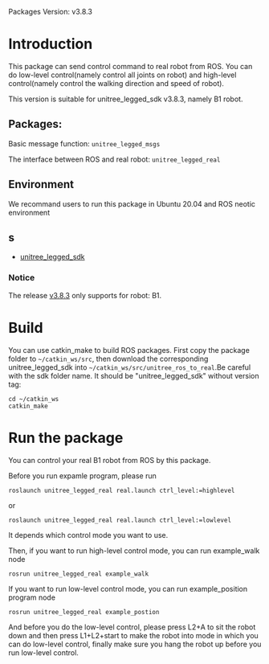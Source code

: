 Packages Version: v3.8.3

# Introduction
This package can send control command to real robot from ROS. You can do low-level control(namely control all joints on robot) and high-level control(namely control the walking direction and speed of robot).

This version is suitable for unitree_legged_sdk v3.8.3, namely B1 robot.

## Packages:

Basic message function: `unitree_legged_msgs`

The interface between ROS and real robot: `unitree_legged_real`

## Environment
We recommand users to run this package in Ubuntu 20.04 and ROS neotic environment

## s
* [unitree_legged_sdk](https://github.com/unitreerobotics/unitree_legged_sdk/releases)
### Notice
The release [v3.8.3](https://github.com/unitreerobotics/unitree_legged_sdk/releases/tag/v3.8.3) only supports for robot: B1.

# Build
You can use catkin_make to build ROS packages. First copy the package folder to `~/catkin_ws/src`, then download the corresponding unitree_legged_sdk into `~/catkin_ws/src/unitree_ros_to_real`.Be careful with the sdk folder name. It should be "unitree_legged_sdk" without version tag:
```
cd ~/catkin_ws
catkin_make
```

# Run the package
You can control your real B1 robot from ROS by this package.

Before you run expamle program, please run 

```
roslaunch unitree_legged_real real.launch ctrl_level:=highlevel
```
or
```
roslaunch unitree_legged_real real.launch ctrl_level:=lowlevel
```

It depends which control mode you want to use.

Then, if you want to run high-level control mode, you can run example_walk node 
```
rosrun unitree_legged_real example_walk
```

If you want to run low-level control mode, you can run example_position program node 
```
rosrun unitree_legged_real example_postion
```

And before you do the low-level control, please press L2+A to sit the robot down and then press L1+L2+start to make the robot into
mode in which you can do low-level control, finally make sure you hang the robot up before you run low-level control.

